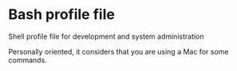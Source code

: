 # Bash profile file 

Shell profile file for development and system administration

Personally oriented, it considers that you are using a Mac for some commands.
